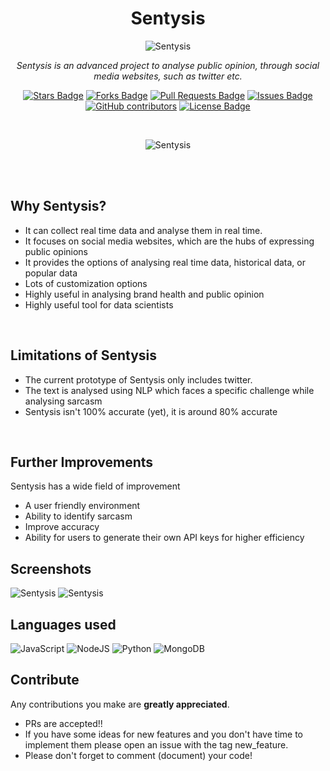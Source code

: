 <h1 align="center">Sentysis</h1>
<p align="center">
  <img src="https://encrypted-tbn0.gstatic.com/images?q=tbn:ANd9GcTn04sf681iSseKDOxvBXvzS1B7YwPWnYufEg&usqp=CAU.png" alt = "Sentysis"/>
</p>
<p align="center"><i>Sentysis is an advanced project to analyse public opinion, through social media websites, such as twitter etc.</i></p>
<p align="center">
  <a href="https://github.com/4RCAN3/Sentysis/stargazers"><img src="https://img.shields.io/github/stars/4RCAN3/Sentysis" alt="Stars Badge"/></a>
<a href="https://github.com/4RCAN3/Sentysis/network/members"><img src="https://img.shields.io/github/forks/4RCAN3/Sentysis" alt="Forks Badge"/></a>
<a href="https://github.com/4RCAN3/Sentysis/pulls"><img src="https://img.shields.io/github/issues-pr/4RCAN3/Sentysis" alt="Pull Requests Badge"/></a>
<a href="https://github.com/4RCAN3/Sentysis/issues"><img src="https://img.shields.io/github/issues/4RCAN3/Sentysis" alt="Issues Badge"/></a>
<a href="https://github.com/4RCAN3/Sentysis/graphs/contributors"><img alt="GitHub contributors" src="https://img.shields.io/github/contributors/4RCAN3/Sentysis?color=2b9348"></a>
<a href="https://github.com/4RCAN3/Sentysis/blob/master/LICENSE"><img src="https://img.shields.io/github/license/4RCAN3/Sentysis?color=2b9348" alt="License Badge"/></a>
</p>
<br>

<p align="center"><img src="https://cdn.discordapp.com/attachments/875056414932996106/895986237473689650/unknown.png" alt="Sentysis"></p>
<br><br>

 ## Why Sentysis?
- It can collect real time data and analyse them in real time.
- It focuses on social media websites, which are the hubs of expressing public opinions
- It provides the options of analysing real time data, historical data, or popular data
- Lots of customization options
- Highly useful in analysing brand health and public opinion
- Highly useful tool for data scientists
<br>

## Limitations of Sentysis
- The current prototype of Sentysis only includes twitter.
- The text is analysed using NLP which faces a specific challenge while analysing sarcasm
- Sentysis isn't 100% accurate (yet), it is around 80% accurate
<br>

## Further Improvements
Sentysis has a wide field of improvement
- A user friendly environment
- Ability to identify sarcasm
- Improve accuracy
- Ability for users to generate their own API keys for higher efficiency


## Screenshots
<img src="https://media.discordapp.net/attachments/653164594721718273/896067613917081651/e3b031b3-54f0-42b6-a419-59a175586032.png" alt = "Sentysis"/>
<img src="https://media.discordapp.net/attachments/653164594721718273/896067859841691679/758d6460-6981-43f7-bdd6-85cb1aa817ae.png" alt = "Sentysis"/>

## Languages used
![JavaScript](https://img.shields.io/badge/javascript-%23323330.svg?style=for-the-badge&logo=javascript&logoColor=%23F7DF1E)
![NodeJS](https://img.shields.io/badge/node.js-6DA55F?style=for-the-badge&logo=node.js&logoColor=white)
![Python](https://img.shields.io/badge/python-3670A0?style=for-the-badge&logo=python&logoColor=ffdd54)
![MongoDB](https://img.shields.io/badge/MongoDB-%234ea94b.svg?style=for-the-badge&logo=mongodb&logoColor=white)

## Contribute
Any contributions you make are **greatly appreciated**.

- PRs are accepted!!
- If you have some ideas for new features and you don't have time to implement them please open an issue with the tag new_feature.
- Please don't forget to comment (document) your code!


